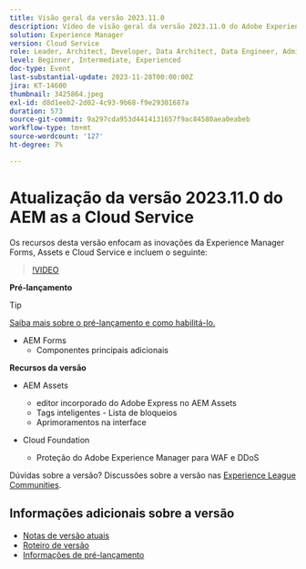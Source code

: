 ```yaml
---
title: Visão geral da versão 2023.11.0
description: Vídeo de visão geral da versão 2023.11.0 do Adobe Experience Manager as a Cloud Service, os recursos desta versão se concentram no Experience Manager Forms, Assets e Cloud Service
solution: Experience Manager
version: Cloud Service
role: Leader, Architect, Developer, Data Architect, Data Engineer, Admin, User
level: Beginner, Intermediate, Experienced
doc-type: Event
last-substantial-update: 2023-11-28T00:00:00Z
jira: KT-14600
thumbnail: 3425864.jpeg
exl-id: d8d1eeb2-2d02-4c93-9b68-f9e29301687a
duration: 573
source-git-commit: 9a297cda953d4414131657f9ac84580aea0eabeb
workflow-type: tm+mt
source-wordcount: '127'
ht-degree: 7%

---
```


# Atualização da versão 2023.11.0 do AEM as a Cloud Service

Os recursos desta versão enfocam as inovações da Experience Manager Forms, Assets e Cloud Service e incluem o seguinte:

>[!VIDEO](https://video.tv.adobe.com/v/3425864/?learn=on)

**Pré-lançamento**

>[!TIP]
>
>[Saiba mais sobre o pré-lançamento e como habilitá-lo.](https://experienceleague.adobe.com/docs/experience-manager-cloud-service/content/release-notes/prerelease.html)

* AEM Forms
   * Componentes principais adicionais

**Recursos da versão**

* AEM Assets
   * editor incorporado do Adobe Express no AEM Assets
   * Tags inteligentes - Lista de bloqueios
   * Aprimoramentos na interface

* Cloud Foundation
   * Proteção do Adobe Experience Manager para WAF e DDoS

Dúvidas sobre a versão?  Discussões sobre a versão nas [Experience League Communities](https://adobe.ly/3uBHk1D).

## Informações adicionais sobre a versão

* [Notas de versão atuais](https://experienceleague.adobe.com/docs/experience-manager-cloud-service/content/release-notes/home.html?lang=pt-BR)
* [Roteiro de versão](https://experienceleague.adobe.com/docs/experience-manager-release-information/aem-release-updates/update-releases-roadmap.html?lang=pt-BR)
* [Informações de pré-lançamento](https://experienceleague.adobe.com/docs/experience-manager-cloud-service/content/release-notes/prerelease.html)

